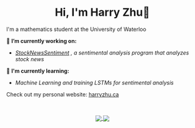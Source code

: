 <h1 align="center"> Hi, I'm Harry Zhu👋 </h1>

<!--
**13lack13lood/13lack13lood** is a ✨ _special_ ✨ repository because its `README.md` (this file) appears on your GitHub profile.

Here are some ideas to get you started:

- 🔭 I’m currently working on ...
- 🌱 I’m currently learning ...
- 👯 I’m looking to collaborate on ...
- 🤔 I’m looking for help with ...
- 💬 Ask me about ...
- 📫 How to reach me: ...
- 😄 Pronouns: ...
- ⚡ Fun fact: ...
-->

I'm a mathematics student at the University of Waterloo

🔭 **I’m currently working on:**
  - _[StockNewsSentiment](https://github.com/13lack13lood/StockNewsSentiment) , a sentimental analysis program that analyzes stock news_

🌱 **I'm currently learning:**
  - _Machine Learning and training LSTMs for sentimental analysis_

Check out my personal website: [harryzhu.ca](https://www.harryzhu.ca/)

<br/>
<p align="center">
  <a href="https://github.com/13lack13lood/13lack13lood">
  <img align="center" src="https://github-readme-stats.vercel.app/api/top-langs/?username=13lack13lood&hide_progress=false&title_color=ffffff&text_color=c9cacc&icon_color=2bbc8a&bg_color=1d1f21&langs_count=4" />
</a>
<a href="https://github.com/13lack13lood/13lack13lood">
  <img align="center" src="https://github-readme-stats.vercel.app/api?username=13lack13lood&show_icons=true&line_height=27&count_private=true&title_color=ffffff&text_color=c9cacc&icon_color=2bbc8a&bg_color=1d1f21"/>
</a>
</p>


